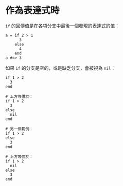 # 作為表達式時

`if` 的回傳值是在各項分支中最後一個發現的表達式的值：

```crystal
a = if 2 > 1
      3
    else
      4
    end
a #=> 3
```

如果 `if` 的分支是空的，或是缺乏分支，會被視為 `nil`：

```crystal
if 1 > 2
  3
end

# 上方等價於：
if 1 > 2
  3
else
  nil
end

# 另一個範例：
if 1 > 2
else
  3
end

# 上方等價於：
if 1 > 2
  nil
else
  3
end
```
